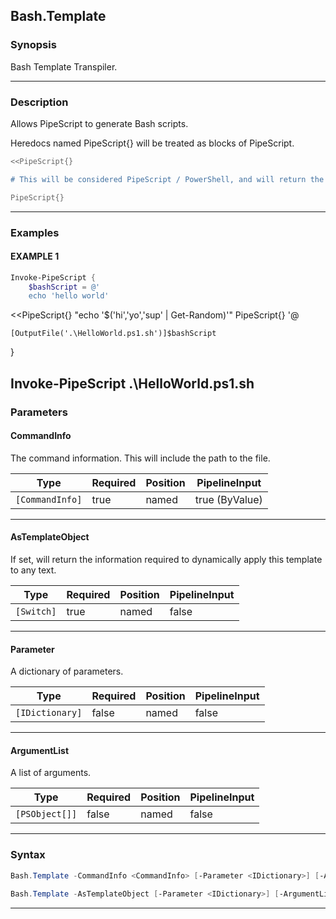 Bash.Template
-------------
### Synopsis
Bash Template Transpiler.

---
### Description

Allows PipeScript to generate Bash scripts.

Heredocs named PipeScript{} will be treated as blocks of PipeScript.

```bash
<<PipeScript{}

# This will be considered PipeScript / PowerShell, and will return the contents of a bash script.

PipeScript{}
```

---
### Examples
#### EXAMPLE 1
```PowerShell
Invoke-PipeScript {
    $bashScript = @'
    echo 'hello world'
```
<<PipeScript{}
        "echo '$('hi','yo','sup' | Get-Random)'"
    PipeScript{}
'@

    [OutputFile('.\HelloWorld.ps1.sh')]$bashScript
}

Invoke-PipeScript .\HelloWorld.ps1.sh
---
### Parameters
#### **CommandInfo**

The command information.  This will include the path to the file.






|Type           |Required|Position|PipelineInput |
|---------------|--------|--------|--------------|
|`[CommandInfo]`|true    |named   |true (ByValue)|



---
#### **AsTemplateObject**

If set, will return the information required to dynamically apply this template to any text.






|Type      |Required|Position|PipelineInput|
|----------|--------|--------|-------------|
|`[Switch]`|true    |named   |false        |



---
#### **Parameter**

A dictionary of parameters.






|Type           |Required|Position|PipelineInput|
|---------------|--------|--------|-------------|
|`[IDictionary]`|false   |named   |false        |



---
#### **ArgumentList**

A list of arguments.






|Type          |Required|Position|PipelineInput|
|--------------|--------|--------|-------------|
|`[PSObject[]]`|false   |named   |false        |



---
### Syntax
```PowerShell
Bash.Template -CommandInfo <CommandInfo> [-Parameter <IDictionary>] [-ArgumentList <PSObject[]>] [<CommonParameters>]
```
```PowerShell
Bash.Template -AsTemplateObject [-Parameter <IDictionary>] [-ArgumentList <PSObject[]>] [<CommonParameters>]
```
---

